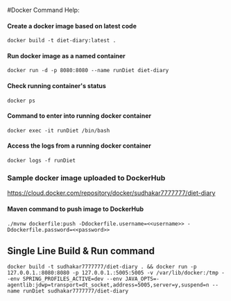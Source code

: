 #Docker Command Help:

#### Create a docker image based on latest code
```
docker build -t diet-diary:latest .
```

#### Run docker image as a named container
```
docker run -d -p 8080:8080 --name runDiet diet-diary
```

#### Check running container's status
```
docker ps
```

#### Command to enter into running docker container
```
docker exec -it runDiet /bin/bash 
```

#### Access the logs from a running docker container
```
docker logs -f runDiet
```

### Sample docker image uploaded to DockerHub
https://cloud.docker.com/repository/docker/sudhakar7777777/diet-diary

#### Maven command to push image to DockerHub
```
./mvnw dockerfile:push -Ddockerfile.username=<<username>> -Ddockerfile.password=<<password>>
```

## Single Line Build & Run command
```
docker build -t sudhakar7777777/diet-diary . && docker run -p 127.0.0.1.:8080:8080 -p 127.0.0.1.:5005:5005 -v /var/lib/docker:/tmp --env SPRING_PROFILES_ACTIVE=dev --env JAVA_OPTS=-agentlib:jdwp=transport=dt_socket,address=5005,server=y,suspend=n --name runDiet sudhakar7777777/diet-diary 
``` 